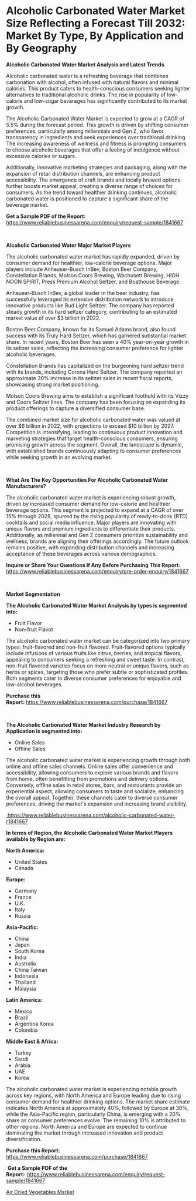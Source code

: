 <p><h1>Alcoholic Carbonated Water Market Size Reflecting a Forecast Till 2032: Market By Type, By Application and By Geography</h1></p><p><strong>Alcoholic Carbonated Water Market Analysis and Latest Trends</strong></p>
<p><p>Alcoholic carbonated water is a refreshing beverage that combines carbonation with alcohol, often infused with natural flavors and minimal calories. This product caters to health-conscious consumers seeking lighter alternatives to traditional alcoholic drinks. The rise in popularity of low-calorie and low-sugar beverages has significantly contributed to its market growth.</p><p>The Alcoholic Carbonated Water Market is expected to grow at a CAGR of 5.5% during the forecast period. This growth is driven by shifting consumer preferences, particularly among millennials and Gen Z, who favor transparency in ingredients and seek experiences over traditional drinking. The increasing awareness of wellness and fitness is prompting consumers to choose alcoholic beverages that offer a feeling of indulgence without excessive calories or sugars.</p><p>Additionally, innovative marketing strategies and packaging, along with the expansion of retail distribution channels, are enhancing product accessibility. The emergence of craft brands and locally brewed options further boosts market appeal, creating a diverse range of choices for consumers. As the trend toward healthier drinking continues, alcoholic carbonated water is positioned to capture a significant share of the beverage market.</p></p>
<p><strong>Get a Sample PDF of the Report:&nbsp;</strong> <a href="https://www.reliablebusinessarena.com/enquiry/request-sample/1841667?utm_campaign=2383&utm_medium=2&utm_source=Github&utm_content=ia&utm_term=07042025&utm_id=alcoholic-carbonated-water">https://www.reliablebusinessarena.com/enquiry/request-sample/1841667</a></p>
<p>&nbsp;</p>
<p><strong>Alcoholic Carbonated Water Major Market Players</strong></p>
<p><p>The alcoholic carbonated water market has rapidly expanded, driven by consumer demand for healthier, low-calorie beverage options. Major players include Anheuser-Busch InBev, Boston Beer Company, Constellation Brands, Molson Coors Brewing, Wachusett Brewing, HIGH NOON SPIRIT, Press Premium Alcohol Seltzer, and Boathouse Beverage.</p><p>Anheuser-Busch InBev, a global leader in the beer industry, has successfully leveraged its extensive distribution network to introduce innovative products like Bud Light Seltzer. The company has reported steady growth in its hard seltzer category, contributing to an estimated market value of over $3 billion in 2022. </p><p>Boston Beer Company, known for its Samuel Adams brand, also found success with its Truly Hard Seltzer, which has garnered substantial market share. In recent years, Boston Beer has seen a 40% year-on-year growth in its seltzer sales, reflecting the increasing consumer preference for lighter alcoholic beverages.</p><p>Constellation Brands has capitalized on the burgeoning hard seltzer trend with its brands, including Corona Hard Seltzer. The company reported an approximate 30% increase in its seltzer sales in recent fiscal reports, showcasing strong market positioning.</p><p>Molson Coors Brewing aims to establish a significant foothold with its Vizzy and Coors Seltzer lines. The company has been focusing on expanding its product offerings to capture a diversified consumer base.</p><p>The combined market size for alcoholic carbonated water was valued at over $6 billion in 2022, with projections to exceed $10 billion by 2027. Competition is intensifying, leading to continuous product innovation and marketing strategies that target health-conscious consumers, ensuring promising growth across the segment. Overall, the landscape is dynamic, with established brands continuously adapting to consumer preferences while seeking growth in an evolving market.</p></p>
<p>&nbsp;</p>
<p><strong>What Are The Key Opportunities For Alcoholic Carbonated Water Manufacturers?</strong></p>
<p><p>The alcoholic carbonated water market is experiencing robust growth, driven by increased consumer demand for low-calorie and healthier beverage options. This segment is projected to expand at a CAGR of over 15% through 2028, spurred by the rising popularity of ready-to-drink (RTD) cocktails and social media influence. Major players are innovating with unique flavors and premium ingredients to differentiate their products. Additionally, as millennial and Gen Z consumers prioritize sustainability and wellness, brands are aligning their offerings accordingly. The future outlook remains positive, with expanding distribution channels and increasing acceptance of these beverages across various demographics.</p></p>
<p><strong>Inquire or Share Your Questions If Any Before Purchasing This Report:</strong> <a href="https://www.reliablebusinessarena.com/enquiry/pre-order-enquiry/1841667?utm_campaign=2383&utm_medium=2&utm_source=Github&utm_content=ia&utm_term=07042025&utm_id=alcoholic-carbonated-water">https://www.reliablebusinessarena.com/enquiry/pre-order-enquiry/1841667</a></p>
<p>&nbsp;</p>
<p><strong>Market Segmentation</strong></p>
<p><strong>The Alcoholic Carbonated Water Market Analysis by types is segmented into:</strong></p>
<p><ul><li>Fruit Flavor</li><li>Non-fruit Flavot</li></ul></p>
<p><p>The alcoholic carbonated water market can be categorized into two primary types: fruit-flavored and non-fruit flavored. Fruit-flavored options typically include infusions of various fruits like citrus, berries, and tropical flavors, appealing to consumers seeking a refreshing and sweet taste. In contrast, non-fruit flavored varieties focus on more neutral or unique flavors, such as herbs or spices, targeting those who prefer subtle or sophisticated profiles. Both segments cater to diverse consumer preferences for enjoyable and low-alcohol beverages.</p></p>
<p><strong>Purchase this Report:&nbsp;</strong><a href="https://www.reliablebusinessarena.com/purchase/1841667?utm_campaign=2383&utm_medium=2&utm_source=Github&utm_content=ia&utm_term=07042025&utm_id=alcoholic-carbonated-water">https://www.reliablebusinessarena.com/purchase/1841667</a></p>
<p>&nbsp;</p>
<p><strong>The Alcoholic Carbonated Water Market Industry Research by Application is segmented into:</strong></p>
<p><ul><li>Online Sales</li><li>Offline Sales</li></ul></p>
<p><p>The alcoholic carbonated water market is experiencing growth through both online and offline sales channels. Online sales offer convenience and accessibility, allowing consumers to explore various brands and flavors from home, often benefitting from promotions and delivery options. Conversely, offline sales in retail stores, bars, and restaurants provide an experiential aspect, allowing consumers to taste and socialize, enhancing the overall appeal. Together, these channels cater to diverse consumer preferences, driving the market's expansion and increasing brand visibility.</p></p>
<p><a href="https://www.reliablebusinessarena.com/alcoholic-carbonated-water-r1841667?utm_campaign=2383&utm_medium=2&utm_source=Github&utm_content=ia&utm_term=07042025&utm_id=alcoholic-carbonated-water">&nbsp;https://www.reliablebusinessarena.com/alcoholic-carbonated-water-r1841667</a></p>
<p><strong>In terms of Region, the Alcoholic Carbonated Water Market Players available by Region are:</strong></p>
<p>
    <p> <strong> North America: </strong>
        <ul>
            <li>United States</li>
            <li>Canada</li>
        </ul>
        </p> 
    <p> <strong> Europe: </strong>
        <ul>
            <li>Germany</li>
            <li>France</li>
            <li>U.K.</li>
            <li>Italy</li>
            <li>Russia</li>
        </ul>
        </p> 
    <p> <strong> Asia-Pacific: </strong>
        <ul>
            <li>China</li>
            <li>Japan</li>
            <li>South Korea</li>
            <li>India</li>
            <li>Australia</li>
            <li>China Taiwan</li>
            <li>Indonesia</li>
            <li>Thailand</li>
            <li>Malaysia</li>
        </ul>
        </p> 
    <p> <strong> Latin America: </strong>
        <ul>
            <li>Mexico</li>
            <li>Brazil</li>
            <li>Argentina Korea</li>
            <li>Colombia</li>
        </ul>
        </p> 
    <p> <strong> Middle East & Africa: </strong>
        <ul>
            <li>Turkey</li>
            <li>Saudi</li>
            <li>Arabia</li>
            <li>UAE</li>
            <li>Korea</li>
        </ul>
    </p>
    </p>
<p><p>The alcoholic carbonated water market is experiencing notable growth across key regions, with North America and Europe leading due to rising consumer demand for healthier drinking options. The market share estimate indicates North America at approximately 40%, followed by Europe at 30%, while the Asia-Pacific region, particularly China, is emerging with a 20% share as consumer preferences evolve. The remaining 10% is attributed to other regions. North America and Europe are expected to continue dominating the market through increased innovation and product diversification.</p></p>
<p><strong>Purchase this Report: </strong><a href="https://www.reliablebusinessarena.com/purchase/1841667?utm_campaign=2383&utm_medium=2&utm_source=Github&utm_content=ia&utm_term=07042025&utm_id=alcoholic-carbonated-water">https://www.reliablebusinessarena.com/purchase/1841667</a></p>
<p>&nbsp;<strong>Get a Sample PDF of the Report:&nbsp;&nbsp;</strong><a href="https://www.reliablebusinessarena.com/enquiry/request-sample/1841667?utm_campaign=2383&utm_medium=2&utm_source=Github&utm_content=ia&utm_term=07042025&utm_id=alcoholic-carbonated-water">https://www.reliablebusinessarena.com/enquiry/request-sample/1841667</a></p>
<p><strong></strong></p>
<p><p><a href="https://github.com/lehumiston1971679/Market-Research-Report-List-1/blob/main/air-dried-vegetables-market.md?utm_campaign=2383&utm_medium=2&utm_source=Github&utm_content=ia&utm_term=07042025&utm_id=alcoholic-carbonated-water">Air Dried Vegetables Market</a></p></p>